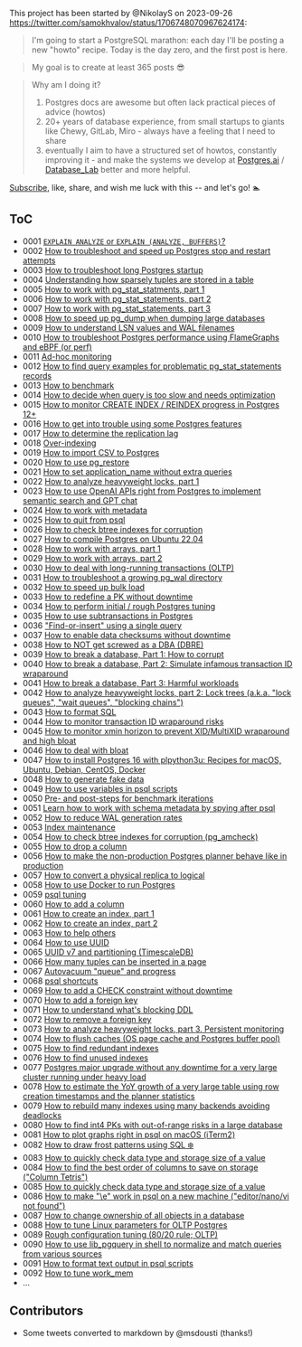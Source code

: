 This project has been started by @NikolayS on 2023-09-26 https://twitter.com/samokhvalov/status/1706748070967624174:

> I'm going to start a PostgreSQL marathon: each day I'll be posting a new "howto" recipe. Today is the day zero, and the first post is here.

> My goal is to create at least 365 posts 😎

> Why am I doing it?
> 1. Postgres docs are awesome but often lack practical pieces of advice (howtos)
> 2. 20+ years of database experience, from small startups to giants like Chewy, GitLab, Miro - always have a feeling that I need to share
> 3. eventually I aim to have a structured set of howtos, constantly improving it - and make the systems we develop at [Postgres.ai](https://Postgres.ai) / [Database_Lab](https://twitter.com/Database_Lab) better and more helpful.

[Subscribe](https://twitter.com/samokhvalov/status/1706748070967624174), like, share, and wish me luck with this -- and let's go! 🏊

## ToC
<!-- To build it using LLM, use this prompt:
"""
I want to build ToC for these files in Git. help.
Notice the numbers in the beginning 0001, 0002, etc.
Don't provide any additional comments – I need just the data to insert to README.
Format the response as markdown.

{{ and here provide the output of:  `grep "^ *# " *.md` }}

As an example, first 2 rows:
- 0001 [`EXPLAIN ANALYZE` or `EXPLAIN (ANALYZE, BUFFERS)`?](./0001_explain_analyze_buffers.md)
- 0002 [How to troubleshoot and speed up Postgres stop and restart attempts](./0002_how_to_troubleshoot_and_speedup_postgres_restarts.md)
"""
-->

- 0001 [`EXPLAIN ANALYZE` or `EXPLAIN (ANALYZE, BUFFERS)`?](./0001_explain_analyze_buffers.md)
- 0002 [How to troubleshoot and speed up Postgres stop and restart attempts](./0002_how_to_troubleshoot_and_speedup_postgres_restarts.md)
- 0003 [How to troubleshoot long Postgres startup](./0003_how_to_troubleshoot_long_startup.md)
- 0004 [Understanding how sparsely tuples are stored in a table](./0004_tuple_sparsenes.md)
- 0005 [How to work with pg_stat_statments, part 1](./0005_pg_stat_statements_part_1.md)
- 0006 [How to work with pg_stat_statements, part 2](./0006_pg_stat_statements_part_2.md)
- 0007 [How to work with pg_stat_statements, part 3](./0007_pg_stat_statements_part_3.md)
- 0008 [How to speed up pg_dump when dumping large databases](./0008_how_to_speed_up_pg_dump.md)
- 0009 [How to understand LSN values and WAL filenames](./0009_lsn_values_and_wal_filenames.md)
- 0010 [How to troubleshoot Postgres performance using FlameGraphs and eBPF (or perf)](./0010_flamegraphs_for_postgres.md)
- 0011 [Ad-hoc monitoring](./0011_ad_hoc_monitoring.md)
- 0012 [How to find query examples for problematic pg_stat_statements records](./0012_from_pgss_to_explain__how_to_find_query_examples.md)
- 0013 [How to benchmark](./0013_how_to_benchmark.md)
- 0014 [How to decide when query is too slow and needs optimization](./0014_how_to_decide_if_query_too_slow.md)
- 0015 [How to monitor CREATE INDEX / REINDEX progress in Postgres 12+](./0015_how_to_monitor_index_operations.md)
- 0016 [How to get into trouble using some Postgres features](./0016_how_to_get_into_trouble_using_some_postgres_features.md)
- 0017 [How to determine the replication lag](./0017_how_to_determine_the_replication_lag.md)
- 0018 [Over-indexing](./0018_over_indexing.md)
- 0019 [How to import CSV to Postgres](./0019_how_to_import_csv_to_postgres.md)
- 0020 [How to use pg_restore](./0020_how_to_use_pg_restore.md)
- 0021 [How to set application_name without extra queries](./0021_how_to_set_application_name_without_extra_queries.md)
- 0022 [How to analyze heavyweight locks, part 1](./0022_how_to_analyze_heavyweight_locks_part_1.md)
- 0023 [How to use OpenAI APIs right from Postgres to implement semantic search and GPT chat](./0023_how_to_use_openai_apis_in_postgres.md)
- 0024 [How to work with metadata](./0024_how_to_work_with_metadata.md)
- 0025 [How to quit from psql](./0025_how_to_quit_from_psql.md)
- 0026 [How to check btree indexes for corruption](./0026_how_to_check_btree_indexes_for_corruption.md)
- 0027 [How to compile Postgres on Ubuntu 22.04](./0027_how_to_compile_postgres_on_ubuntu_22.04.md)
- 0028 [How to work with arrays, part 1](./0028_how_to_work_with_arrays_part_1.md)
- 0029 [How to work with arrays, part 2](./0029_how_to_work_with_arrays_part_2.md)
- 0030 [How to deal with long-running transactions (OLTP)](./0030_how_to_deal_with_long-running_transactions_oltp.md)
- 0031 [How to troubleshoot a growing pg_wal directory](./0031_how_to_troubleshoot_a_growing_pg_wal_directory.md)
- 0032 [How to speed up bulk load](./0032_how_to_speed_up_bulk_load.md)
- 0033 [How to redefine a PK without downtime](./0033_how_to_redefine_a_PK_without_downtime.md)
- 0034 [How to perform initial / rough Postgres tuning](./0034_how_to_perform_postgres_tuning.md)
- 0035 [How to use subtransactions in Postgres](./0035_how_to_use_subtransactions_in_postgres.md)
- 0036 ["Find-or-insert" using a single query](./0036_find-or-insert_using_a_single_query.md)
- 0037 [How to enable data checksums without downtime](./0037_how_to_enable_data_checksums_without_downtime.md)
- 0038 [How to NOT get screwed as a DBA (DBRE)](./0038_how_to_not_get_screwed_as_a_dba.md)
- 0039 [How to break a database, Part 1: How to corrupt](./0039_how_to_break_a_database_part_1_how_to_corrupt.md)
- 0040 [How to break a database, Part 2: Simulate infamous transaction ID wraparound](./0040_how_to_break_a_database_part_2_simulate_xid_wraparound.md)
- 0041 [How to break a database, Part 3: Harmful workloads](./0041_harmful_workloads.md)
- 0042 [How to analyze heavyweight locks, part 2: Lock trees (a.k.a. "lock queues", "wait queues", "blocking chains")](./0042_how_to_analyze_heavyweight_locks_part_2.md)
- 0043 [How to format SQL](./0043_how_to_format_sql.md)
- 0044 [How to monitor transaction ID wraparound risks](./0044_how_to_monitor_transaction_id_wraparound_risks.md)
- 0045 [How to monitor xmin horizon to prevent XID/MultiXID wraparound and high bloat](./0045_how_to_monitor_xmin_horizon.md)
- 0046 [How to deal with bloat](./0046_how_to_deal_with_bloat.md)
- 0047 [How to install Postgres 16 with plpython3u: Recipes for macOS, Ubuntu, Debian, CentOS, Docker](./0047_how_to_install_postgres_16_with_plpython3u.md)
- 0048 [How to generate fake data](./0048_how_to_generate_fake_data.md)
- 0049 [How to use variables in psql scripts](./0049_how_to_use_variables_in_psql_scripts.md)
- 0050 [Pre- and post-steps for benchmark iterations](./0050_pre_and_post_steps_for_benchmark_iterations.md)
- 0051 [Learn how to work with schema metadata by spying after psql](./0051_learn_about_schema_metadata_via_psql.md)
- 0052 [How to reduce WAL generation rates](./0052_how_to_reduce_wal_generation_rates.md)
- 0053 [Index maintenance](./0053_index_maintenance.md)
- 0054 [How to check btree indexes for corruption (pg_amcheck)](./0054_how_to_check_btree_indexes_for_corruption.md)
- 0055 [How to drop a column](./0055_how_to_drop_a_column.md)
- 0056 [How to make the non-production Postgres planner behave like in production](./0056_how_to_imitate_production_planner.md)
- 0057 [How to convert a physical replica to logical](./0057_how_to_convert_a_physical_replica_to_logical.md)
- 0058 [How to use Docker to run Postgres](./0058_how_to_use_docker_to_run_postgres.md)
- 0059 [psql tuning](./0059_psql_tuning.md)
- 0060 [How to add a column](./0060_how_to_add_a_column.md)
- 0061 [How to create an index, part 1](./0061_how_to_create_an_index_part_1.md)
- 0062 [How to create an index, part 2](./0062_how_to_create_an_index_part_2.md)
- 0063 [How to help others](./0063_how_to_help_others.md)
- 0064 [How to use UUID](./0064_how_to_use_uuid.md)
- 0065 [UUID v7 and partitioning (TimescaleDB)](./0065_uuid_v7_and_partitioning_timescaledb.md)
- 0066 [How many tuples can be inserted in a page](./0066_how_many_tuples_can_be_inserted_in_a_page.md)
- 0067 [Autovacuum "queue" and progress](./0067_autovacuum_queue_and_progress.md)
- 0068 [psql shortcuts](./0068_psql_shortcuts.md)
- 0069 [How to add a CHECK constraint without downtime](./0069_howd_tod_addd_ad_checkd_constraintd_withoutd_downtime.md)
- 0070 [How to add a foreign key](./0070_how_to_add_a_foreign_key.md)
- 0071 [How to understand what's blocking DDL](./0071_how_to_understand_what_is_blocking_ddl.md)
- 0072 [How to remove a foreign key](./0072_how_to_remove_a_foreign_key.md)
- 0073 [How to analyze heavyweight locks, part 3. Persistent monitoring](./0073_how_to_analyze_heavyweight_locks_part_3_persistent_monitoring.md)
- 0074 [How to flush caches (OS page cache and Postgres buffer pool)](./0074_how_to_flush_caches.md)
- 0075 [How to find redundant indexes](./0076_how_to_find_redundent_indexes)
- 0076 [How to find unused indexes](./0076_how_to_find_redundent_indexes.md)
- 0077 [Postgres major upgrade without any downtime for a very large cluster running under heavy load](./0077_zero_downtime_major_upgrade.md)
- 0078 [How to estimate the YoY growth of a very large table using row creation timestamps and the planner statistics](./0078_estimate_yoy_table_growth.md)
- 0079 [How to rebuild many indexes using many backends avoiding deadlocks](./0079_rebuild_indexes_without_deadlocks.md)
- 0080 [How to find int4 PKs with out-of-range risks in a large database](./0080_how_to_find_int4_pks_with_out_of_range_risks.md)
- 0081 [How to plot graphs right in psql on macOS (iTerm2)](./0081_how_to_plot_graphs_right_in_psql_on_macos_iterm2.md)
- 0082 [How to draw frost patterns using SQL ❄️](./0082_how_to_draw_frost_patterns_using_sql.md)
- 0083 [How to quickly check data type and storage size of a value](./0083_how_to_quickly_check_data_type_and_storage_size_of_a_value.md)
- 0084 [How to find the best order of columns to save on storage ("Column Tetris")](./0084_how_to_find_the_best_order_of_columns_to_save_on_storage.md)
- 0085 [How to quickly check data type and storage size of a value](./0085_how_to_quickly_check_data_type_and_storage_size_of_a_value.md)
- 0086 [How to make "\e" work in psql on a new machine ("editor/nano/vi not found")](./0086_how_to_make_e_work_in_psql.md)
- 0087 [How to change ownership of all objects in a database](./0087_how_to_change_ownership_of_all_objects_in_a_database.md)
- 0088 [How to tune Linux parameters for OLTP Postgres](./0088_how_to_tune_linux_parameters_for_oltp_postgres.md)
- 0089 [Rough configuration tuning (80/20 rule; OLTP)](./0089_rough_oltp_configuration_tuning.md)
- 0090 [How to use lib_pgquery in shell to normalize and match queries from various sources](./0090_how_to_use_lib_pgquery_in_shell.md)
- 0091 [How to format text output in psql scripts](./0091_how_to_format_text_output_in_psql_scripts.md)
- 0092 [How to tune work_mem](./0092_how_to_tune_work_mem.md)
- ...

## Contributors

- Some tweets converted to markdown by @msdousti (thanks!)
